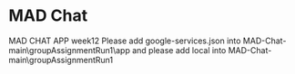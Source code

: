 # MAD Chat
 MAD CHAT APP week12
Please add google-services.json into MAD-Chat-main\groupAssignmentRun1\app
and please add local into MAD-Chat-main\groupAssignmentRun1
